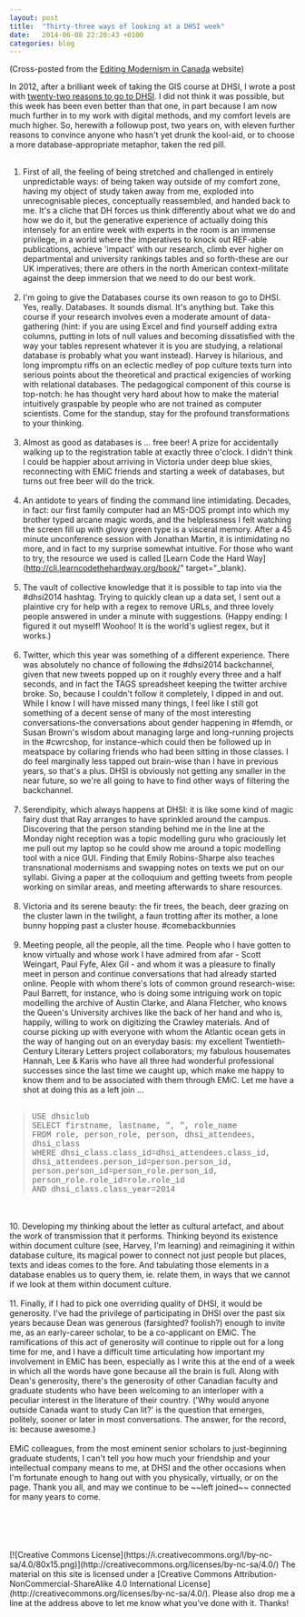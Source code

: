 ```yaml
---
layout: post
title:  "Thirty-three ways of looking at a DHSI week"
date:   2014-06-08 22:20:43 +0100
categories: blog
---
```


(Cross-posted from the [Editing Modernism in Canada](http://editingmodernism.ca/2014/06/thirty-three-ways-of-looking-at-a-dhsi-week/) website)

In 2012, after a brilliant week of taking the GIS course at DHSI, I wrote a post with [twenty-two reasons to go to DHSI](http://editingmodernism.ca/2012/06/twenty-two-reasons-to-go-to-dhsi/). I did not think it was possible, but this week has been even better than that one, in part because I am now much further in to my work with digital methods, and my comfort levels are much higher. So, herewith a followup post, two years on, with eleven further reasons to convince anyone who hasn't yet drunk the kool-aid, or to choose a more database-appropriate metaphor, taken the red pill.<br /><br />
1. First of all, the feeling of being stretched and challenged in entirely unpredictable ways: of being taken way outside of my comfort zone, having my object of study taken away from me, exploded into unrecognisable pieces, conceptually reassembled, and handed back to me. It's a cliche that DH forces us think differently about what we do and how we do it, but the generative experience of actually doing this intensely for an entire week with experts in the room is an immense privilege, in a world where the imperatives to knock out REF-able publications, achieve 'impact' with our research, climb ever higher on departmental and university rankings tables and so forth-these are our UK imperatives; there are others in the north American context-militate against the deep immersion that we need to do our best work.<br /><br />
2. I'm going to give the Databases course its own reason to go to DHSI. Yes, really. Databases. It sounds dismal. It's anything but. Take this course if your research involves even a moderate amount of data-gathering (hint: if you are using Excel and find yourself adding extra columns, putting in lots of null values and becoming dissatisfied with the way your tables represent whatever it is you are studying, a relational database is probably what you want instead). Harvey is hilarious, and long impromptu riffs on an eclectic medley of pop culture texts turn into serious points about the theoretical and practical exigencies of working with relational databases. The pedagogical component of this course is top-notch: he has thought very hard about how to make the material intuitively graspable by people who are not trained as computer scientists. Come for the standup, stay for the profound transformations to your thinking.<br /><br />
3. Almost as good as databases is ... free beer! A prize for accidentally walking up to the registration table at exactly three o'clock. I didn't think I could be happier about arriving in Victoria under deep blue skies, reconnecting with EMiC friends and starting a week of databases, but turns out free beer will do the trick.<br /><br />
4. An antidote to years of finding the command line intimidating. Decades, in fact: our first family computer had an MS-DOS prompt into which my brother typed arcane magic words, and the helplessness I felt watching the screen fill up with glowy green type is a visceral memory. After a 45 minute unconference session with Jonathan Martin, it is intimidating no more, and in fact to my surprise somewhat intuitive. For those who want to try, the resource we used is called [Learn Code the Hard Way](http://cli.learncodethehardway.org/book/" target="_blank).<br /><br />
5. The vault of collective knowledge that it is possible to tap into via the #dhsi2014 hashtag. Trying to quickly clean up a data set, I sent out a plaintive cry for help with a regex to remove URLs, and three lovely people answered in under a minute with suggestions. (Happy ending: I figured it out myself! Woohoo! It is the world's ugliest regex, but it works.)<br /><br />
6. Twitter, which this year was something of a different experience. There was absolutely no chance of following the #dhsi2014 backchannel, given that new tweets popped up on it roughly every three and a half seconds, and in fact the TAGS spreadsheet keeping the twitter archive broke. So, because I couldn't follow it completely, I dipped in and out. While I know I will have missed many things, I feel like I still got something of a decent sense of many of the most interesting conversations-the conversations about gender happening in #femdh, or Susan Brown's wisdom about managing large and long-running projects in the #cwrcshop, for instance-which could then be followed up in meatspace by collaring friends who had been sitting in those classes. I do feel marginally less tapped out brain-wise than I have in previous years, so that's a plus. DHSI is obviously not getting any smaller in the near future, so we're all going to have to find other ways of filtering the backchannel.<br /><br />
7. Serendipity, which always happens at DHSI: it is like some kind of magic fairy dust that Ray arranges to have sprinkled around the campus. Discovering that the person standing behind me in the line at the Monday night reception was a topic modelling guru who graciously let me pull out my laptop so he could show me around a topic modelling tool with a nice GUI. Finding that Emily Robins-Sharpe also teaches transnational modernisms and swapping notes on texts we put on our syllabi. Giving a paper at the colloquium and getting tweets from people working on similar areas, and meeting afterwards to share resources.<br /><br />
8. Victoria and its serene beauty: the fir trees, the beach, deer grazing on the cluster lawn in the twilight, a faun trotting after its mother, a lone bunny hopping past a cluster house. #comebackbunnies<br /><br />
9. Meeting people, all the people, all the time. People who I have gotten to know virtually and whose work I have admired from afar - Scott Weingart, Paul Fyfe, Alex Gil - and whom it was a pleasure to finally meet in person and continue conversations that had already started online. People with whom there's lots of common ground research-wise: Paul Barrett, for instance, who is doing some intriguing work on topic modelling the archive of Austin Clarke, and Alana Fletcher, who knows the Queen's University archives like the back of her hand and who is, happily, willing to work on digitizing the Crawley materials. And of course picking up with everyone with whom the Atlantic ocean gets in the way of hanging out on an everyday basis: my excellent Twentieth-Century Literary Letters project collaborators; my fabulous housemates Hannah, Lee & Karis who have all three had wonderful professional successes since the last time we caught up, which make me happy to know them and to be associated with them through EMiC. Let me have a shot at doing this as a left join ...<br /><br />
<blockquote>
<div><span style="font-family: Courier New">USE dhsiclub</span></div>
<div><span style="font-family: Courier New"> </span></div>
<div><span style="font-family: Courier New">SELECT firstname, lastname, ", ", role_name</span></div>
<div><span style="font-family: Courier New">FROM role, person_role, person, dhsi_attendees, dhsi_class</span></div>
<div><span style="font-family: Courier New">WHERE dhsi_class.class_id=dhsi_attendees.class_id, dhsi_attendees.person_id=person.person_id, person.person_id=person_role.person_id, person_role.role_id=role.role_id</span></div>
<div><span style="font-family: Courier New">AND dhsi_class.class_year=2014</span></div>
</blockquote>
<br /><br />
10. Developing my thinking about the letter as cultural artefact, and about the work of transmission that it performs. Thinking beyond its existence within document culture (see, Harvey, I'm learning) and reimagining it within database culture, its magical power to connect not just people but places, texts and ideas comes to the fore. And tabulating those elements in a database enables us to query them, ie. relate them, in ways that we cannot if we look at them within document culture.<br /><br />
11. Finally, if I had to pick one overriding quality of DHSI, it would be generosity. I've had the privilege of participating in DHSI over the past six years because Dean was generous (farsighted? foolish?) enough to invite me, as an early-career scholar, to be a co-applicant on EMiC. The ramifications of this act of generosity will continue to ripple out for a long time for me, and I have a difficult time articulating how important my involvement in EMiC has been, especially as I write this at the end of a week in which all the words have gone because all the brain is full. Along with Dean's generosity, there's the generosity of other Canadian faculty and graduate students who have been welcoming to an interloper with a peculiar interest in the literature of their country. ('Why would anyone outside Canada want to study Can lit?' is the question that emerges, politely, sooner or later in most conversations. The answer, for the record, is: because awesome.)<br /><br />
EMiC colleagues, from the most eminent senior scholars to just-beginning graduate students, I can't tell you how much your friendship and your intellectual company means to me, at DHSI and the other occasions when I'm fortunate enough to hang out with you physically, virtually, or on the page. Thank you all, and may we continue to be ~~left joined~~ connected for many years to come.<br /><br />
<br /><br />
<br /><br />
[![Creative Commons License](https://i.creativecommons.org/l/by-nc-sa/4.0/80x15.png)](http://creativecommons.org/licenses/by-nc-sa/4.0/)
The material on this site is licensed under a [Creative Commons Attribution-NonCommercial-ShareAlike 4.0 International License](http://creativecommons.org/licenses/by-nc-sa/4.0/). Please also drop me a line at the address above to let me know what you’ve done with it. Thanks!
